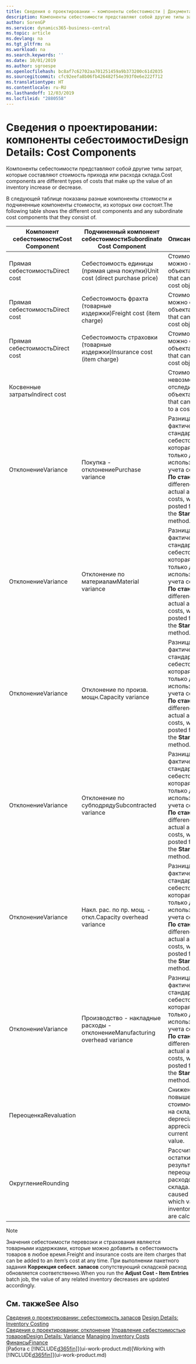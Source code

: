 ```yaml
---
title: Сведения о проектировании — компоненты себестоимости | Документация Майкрософт
description: Компоненты себестоимости представляют собой другие типы затрат, которые составляют стоимость прихода или расхода склада.
author: SorenGP
ms.service: dynamics365-business-central
ms.topic: article
ms.devlang: na
ms.tgt_pltfrm: na
ms.workload: na
ms.search.keywords: ''
ms.date: 10/01/2019
ms.author: sgroespe
ms.openlocfilehash: bc8af7c62702aa701251459a9b373200c61d2035
ms.sourcegitcommit: cfc92eefa8b06fb426482f54e393f0e6e222f712
ms.translationtype: HT
ms.contentlocale: ru-RU
ms.lasthandoff: 12/03/2019
ms.locfileid: "2880558"
---
```

# <a name="design-details-cost-components"></a><span data-ttu-id="7b25b-103">Сведения о проектировании: компоненты себестоимости</span><span class="sxs-lookup"><span data-stu-id="7b25b-103">Design Details: Cost Components</span></span>
<span data-ttu-id="7b25b-104">Компоненты себестоимости представляют собой другие типы затрат, которые составляют стоимость прихода или расхода склада.</span><span class="sxs-lookup"><span data-stu-id="7b25b-104">Cost components are different types of costs that make up the value of an inventory increase or decrease.</span></span>  

 <span data-ttu-id="7b25b-105">В следующей таблице показаны разные компоненты стоимости и подчиненные компоненты стоимости, из которых они состоят.</span><span class="sxs-lookup"><span data-stu-id="7b25b-105">The following table shows the different cost components and any subordinate cost components that they consist of.</span></span>  

|<span data-ttu-id="7b25b-106">Компонент себестоимости</span><span class="sxs-lookup"><span data-stu-id="7b25b-106">Cost Component</span></span>|<span data-ttu-id="7b25b-107">Подчиненный компонент себестоимости</span><span class="sxs-lookup"><span data-stu-id="7b25b-107">Subordinate Cost Component</span></span>|<span data-ttu-id="7b25b-108">Описание</span><span class="sxs-lookup"><span data-stu-id="7b25b-108">Description</span></span>|  
|--------------------|--------------------------------|---------------------------------------|  
|<span data-ttu-id="7b25b-109">Прямая себестоимость</span><span class="sxs-lookup"><span data-stu-id="7b25b-109">Direct cost</span></span>|<span data-ttu-id="7b25b-110">Себестоимость единицы (прямая цена покупки)</span><span class="sxs-lookup"><span data-stu-id="7b25b-110">Unit cost (direct purchase price)</span></span>|<span data-ttu-id="7b25b-111">Стоимость, которую можно отследить до объекта затрат.</span><span class="sxs-lookup"><span data-stu-id="7b25b-111">Cost that can be traced to a cost object.</span></span>|  
|<span data-ttu-id="7b25b-112">Прямая себестоимость</span><span class="sxs-lookup"><span data-stu-id="7b25b-112">Direct cost</span></span>|<span data-ttu-id="7b25b-113">Себестоимость фрахта (товарные издержки)</span><span class="sxs-lookup"><span data-stu-id="7b25b-113">Freight cost (item charge)</span></span>|<span data-ttu-id="7b25b-114">Стоимость, которую можно отследить до объекта затрат.</span><span class="sxs-lookup"><span data-stu-id="7b25b-114">Cost that can be traced to a cost object.</span></span>|  
|<span data-ttu-id="7b25b-115">Прямая себестоимость</span><span class="sxs-lookup"><span data-stu-id="7b25b-115">Direct cost</span></span>|<span data-ttu-id="7b25b-116">Себестоимость страховки (товарные издержки)</span><span class="sxs-lookup"><span data-stu-id="7b25b-116">Insurance cost (item charge)</span></span>|<span data-ttu-id="7b25b-117">Стоимость, которую можно отследить до объекта затрат.</span><span class="sxs-lookup"><span data-stu-id="7b25b-117">Cost that can be traced to a cost object.</span></span>|  
|<span data-ttu-id="7b25b-118">Косвенные затраты</span><span class="sxs-lookup"><span data-stu-id="7b25b-118">Indirect cost</span></span>||<span data-ttu-id="7b25b-119">Стоимость, которую невозможно отследить до объекта затрат.</span><span class="sxs-lookup"><span data-stu-id="7b25b-119">Cost that cannot be traced to a cost object.</span></span>|  
|<span data-ttu-id="7b25b-120">Отклонение</span><span class="sxs-lookup"><span data-stu-id="7b25b-120">Variance</span></span>|<span data-ttu-id="7b25b-121">Покупка - отклонение</span><span class="sxs-lookup"><span data-stu-id="7b25b-121">Purchase variance</span></span>|<span data-ttu-id="7b25b-122">Разница между фактической и стандартной себестоимостью, которая учитывается только для товаров, использующих метод учета себестоимости **По стандартной**.</span><span class="sxs-lookup"><span data-stu-id="7b25b-122">The difference between actual and standard costs, which is only posted for items using the **Standard** costing method.</span></span>|  
|<span data-ttu-id="7b25b-123">Отклонение</span><span class="sxs-lookup"><span data-stu-id="7b25b-123">Variance</span></span>|<span data-ttu-id="7b25b-124">Отклонение по материалам</span><span class="sxs-lookup"><span data-stu-id="7b25b-124">Material variance</span></span>|<span data-ttu-id="7b25b-125">Разница между фактической и стандартной себестоимостью, которая учитывается только для товаров, использующих метод учета себестоимости **По стандартной**.</span><span class="sxs-lookup"><span data-stu-id="7b25b-125">The difference between actual and standard costs, which is only posted for items using the **Standard** costing method.</span></span>|  
|<span data-ttu-id="7b25b-126">Отклонение</span><span class="sxs-lookup"><span data-stu-id="7b25b-126">Variance</span></span>|<span data-ttu-id="7b25b-127">Отклонение по произв. мощн.</span><span class="sxs-lookup"><span data-stu-id="7b25b-127">Capacity variance</span></span>|<span data-ttu-id="7b25b-128">Разница между фактической и стандартной себестоимостью, которая учитывается только для товаров, использующих метод учета себестоимости **По стандартной**.</span><span class="sxs-lookup"><span data-stu-id="7b25b-128">The difference between actual and standard costs, which is only posted for items using the **Standard** costing method.</span></span>|  
|<span data-ttu-id="7b25b-129">Отклонение</span><span class="sxs-lookup"><span data-stu-id="7b25b-129">Variance</span></span>|<span data-ttu-id="7b25b-130">Отклонение по субподряду</span><span class="sxs-lookup"><span data-stu-id="7b25b-130">Subcontracted variance</span></span>|<span data-ttu-id="7b25b-131">Разница между фактической и стандартной себестоимостью, которая учитывается только для товаров, использующих метод учета себестоимости **По стандартной**.</span><span class="sxs-lookup"><span data-stu-id="7b25b-131">The difference between actual and standard costs, which is only posted for items using the **Standard** costing method.</span></span>|  
|<span data-ttu-id="7b25b-132">Отклонение</span><span class="sxs-lookup"><span data-stu-id="7b25b-132">Variance</span></span>|<span data-ttu-id="7b25b-133">Накл. рас. по пр. мощ. - откл.</span><span class="sxs-lookup"><span data-stu-id="7b25b-133">Capacity overhead variance</span></span>|<span data-ttu-id="7b25b-134">Разница между фактической и стандартной себестоимостью, которая учитывается только для товаров, использующих метод учета себестоимости **По стандартной**.</span><span class="sxs-lookup"><span data-stu-id="7b25b-134">The difference between actual and standard costs, which is only posted for items using the **Standard** costing method.</span></span>|  
|<span data-ttu-id="7b25b-135">Отклонение</span><span class="sxs-lookup"><span data-stu-id="7b25b-135">Variance</span></span>|<span data-ttu-id="7b25b-136">Производство - накладные расходы - отклонение</span><span class="sxs-lookup"><span data-stu-id="7b25b-136">Manufacturing overhead variance</span></span>|<span data-ttu-id="7b25b-137">Разница между фактической и стандартной себестоимостью, которая учитывается только для товаров, использующих метод учета себестоимости **По стандартной**.</span><span class="sxs-lookup"><span data-stu-id="7b25b-137">The difference between actual and standard costs, which is only posted for items using the **Standard** costing method.</span></span>|  
|<span data-ttu-id="7b25b-138">Переоценка</span><span class="sxs-lookup"><span data-stu-id="7b25b-138">Revaluation</span></span>||<span data-ttu-id="7b25b-139">Снижение или повышение текущей стоимости товаров на складе.</span><span class="sxs-lookup"><span data-stu-id="7b25b-139">A depreciation or appreciation of the current inventory value.</span></span>|  
|<span data-ttu-id="7b25b-140">Округление</span><span class="sxs-lookup"><span data-stu-id="7b25b-140">Rounding</span></span>||<span data-ttu-id="7b25b-141">Рассчитываются остатки, возникшие в результате переоценки расходов склада.</span><span class="sxs-lookup"><span data-stu-id="7b25b-141">Residuals caused by the way in which valuation of inventory decreases are calculated.</span></span>|  

> [!NOTE]  
>  <span data-ttu-id="7b25b-142">Значения себестоимости перевозки и страхования являются товарными издержками, которые можно добавить в себестоимость товаров в любое время.</span><span class="sxs-lookup"><span data-stu-id="7b25b-142">Freight and insurance costs are item charges that can be added to an item’s cost at any time.</span></span> <span data-ttu-id="7b25b-143">При выполнении пакетного задания **Коррекция себест. запасов** сопутствующий складской расход обновляется соответственно.</span><span class="sxs-lookup"><span data-stu-id="7b25b-143">When you run the **Adjust Cost - Item Entries** batch job, the value of any related inventory decreases are updated accordingly.</span></span>  

## <a name="see-also"></a><span data-ttu-id="7b25b-144">См. также</span><span class="sxs-lookup"><span data-stu-id="7b25b-144">See Also</span></span>  
 <span data-ttu-id="7b25b-145">[Сведения о проектировании: себестоимость запасов](design-details-inventory-costing.md) </span><span class="sxs-lookup"><span data-stu-id="7b25b-145">[Design Details: Inventory Costing](design-details-inventory-costing.md) </span></span>  
 <span data-ttu-id="7b25b-146">[Сведения о проектировании: отклонение](design-details-variance.md) [Управление себестоимостью товаров](finance-manage-inventory-costs.md)</span><span class="sxs-lookup"><span data-stu-id="7b25b-146">[Design Details: Variance](design-details-variance.md) [Managing Inventory Costs](finance-manage-inventory-costs.md)</span></span>  
 [<span data-ttu-id="7b25b-147">Финансы</span><span class="sxs-lookup"><span data-stu-id="7b25b-147">Finance</span></span>](finance.md)  
 <span data-ttu-id="7b25b-148">[Работа с [!INCLUDE[d365fin](includes/d365fin_md.md)]](ui-work-product.md)</span><span class="sxs-lookup"><span data-stu-id="7b25b-148">[Working with [!INCLUDE[d365fin](includes/d365fin_md.md)]](ui-work-product.md)</span></span>  
